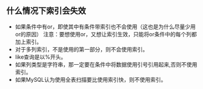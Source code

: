 ## 什么情况下索引会失效

- 如果条件中有or，即使其中有条件带索引也不会使用（这也是为什么尽量少用or的原因）
  注意：要想使用or，又想让索引生效，只能将or条件中的每个列都加上索引。
- 对于多列索引，不是使用的第一部分，则不会使用索引。
- like查询是以%开头。
- 如果列类型是字符串，那一定要在条件中将数据使用引号引用起来,否则不使用索引。
- 如果MySQL认为使用全表扫描要比使用索引快，则不使用索引。